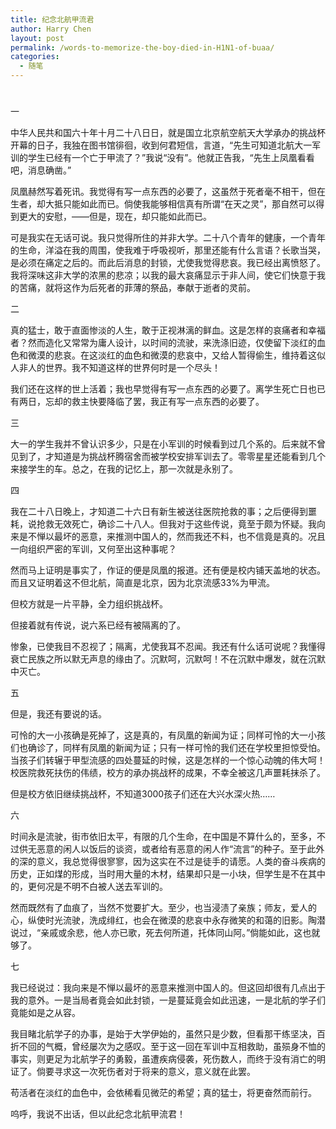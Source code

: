 ```yaml
---
title: 纪念北航甲流君
author: Harry Chen
layout: post
permalink: /words-to-memorize-the-boy-died-in-H1N1-of-buaa/
categories:
  - 随笔
---
```

# 

一

中华人民共和国六十年十月二十八日日，就是国立北京航空航天大学承办的挑战杯开幕的日子，我独在图书馆徘徊，收到何君短信，言道，“先生可知道北航大一军训的学生已经有一个亡于甲流了？”我说“没有”。他就正告我，“先生上凤凰看看吧，消息确凿。”

凤凰赫然写着死讯。我觉得有写一点东西的必要了，这虽然于死者毫不相干，但在生者，却大抵只能如此而已。倘使我能够相信真有所谓“在天之灵”，那自然可以得到更大的安慰，——但是，现在，却只能如此而已。

可是我实在无话可说。我只觉得所住的并非大学。二十八个青年的健康，一个青年的生命，洋溢在我的周围，使我难于呼吸视听，那里还能有什么言语？长歌当哭，是必须在痛定之后的。而此后消息的封锁，尤使我觉得悲哀。我已经出离愤怒了。我将深味这非大学的浓黑的悲凉；以我的最大哀痛显示于非人间，使它们快意于我的苦痛，就将这作为后死者的菲薄的祭品，奉献于逝者的灵前。

二

真的猛士，敢于直面惨淡的人生，敢于正视淋漓的鲜血。这是怎样的哀痛者和幸福者？然而造化又常常为庸人设计，以时间的流驶，来洗涤旧迹，仅使留下淡红的血色和微漠的悲哀。在这淡红的血色和微漠的悲哀中，又给人暂得偷生，维持着这似人非人的世界。我不知道这样的世界何时是一个尽头！

我们还在这样的世上活着；我也早觉得有写一点东西的必要了。离学生死亡日也已有两日，忘却的救主快要降临了罢，我正有写一点东西的必要了。

三

大一的学生我并不曾认识多少，只是在小军训的时候看到过几个系的。后来就不曾见到了，才知道是为挑战杯腾宿舍而被学校安排军训去了。零零星星还能看到几个来接学生的车。总之，在我的记忆上，那一次就是永别了。

四

我在二十八日晚上，才知道二十六日有新生被送往医院抢救的事；之后便得到噩耗，说抢救无效死亡，确诊二十八人。但我对于这些传说，竟至于颇为怀疑。我向来是不惮以最坏的恶意，来推测中国人的，然而我还不料，也不信竟是真的。况且一向组织严密的军训，又何至出这种事呢？

然而马上证明是事实了，作证的便是凤凰的报道。还有便是校内铺天盖地的状态。而且又证明着这不但北航，简直是北京，因为北京流感33%为甲流。

但校方就是一片平静，全力组织挑战杯。

但接着就有传说，说六系已经有被隔离的了。

惨象，已使我目不忍视了；隔离，尤使我耳不忍闻。我还有什么话可说呢？我懂得衰亡民族之所以默无声息的缘由了。沉默呵，沉默呵！不在沉默中爆发，就在沉默中灭亡。

五

但是，我还有要说的话。

可怜的大一小孩确是死掉了，这是真的，有凤凰的新闻为证；同样可怜的大一小孩们也确诊了，同样有凤凰的新闻为证；只有一样可怜的我们还在学校里担惊受怕。当孩子们转辗于甲型流感的四处蔓延的时候，这是怎样的一个惊心动魄的伟大呵！校医院救死扶伤的伟绩，校方的承办挑战杯的成果，不幸全被这几声噩耗抹杀了。

但是校方依旧继续挑战杯，不知道3000孩子们还在大兴水深火热……

六

时间永是流驶，街市依旧太平，有限的几个生命，在中国是不算什么的，至多，不过供无恶意的闲人以饭后的谈资，或者给有恶意的闲人作“流言”的种子。至于此外的深的意义，我总觉得很寥寥，因为这实在不过是徒手的请愿。人类的奋斗疾病的历史，正如煤的形成，当时用大量的木材，结果却只是一小块，但学生是不在其中的，更何况是不明不白被人送去军训的。

然而既然有了血痕了，当然不觉要扩大。至少，也当浸渍了亲族；师友，爱人的心，纵使时光流驶，洗成绯红，也会在微漠的悲哀中永存微笑的和蔼的旧影。陶潜说过，“亲戚或余悲，他人亦已歌，死去何所道，托体同山阿。”倘能如此，这也就够了。

七

我已经说过：我向来是不惮以最坏的恶意来推测中国人的。但这回却很有几点出于我的意外。一是当局者竟会如此封锁，一是蔓延竟会如此迅速，一是北航的学子们竟能如是之从容。

我目睹北航学子的办事，是始于大学伊始的，虽然只是少数，但看那干练坚决，百折不回的气概，曾经屡次为之感叹。至于这一回在军训中互相救助，虽殒身不恤的事实，则更足为北航学子的勇毅，虽遭疾病侵袭，死伤数人，而终于没有消亡的明证了。倘要寻求这一次死伤者对于将来的意义，意义就在此罢。

苟活者在淡红的血色中，会依稀看见微茫的希望；真的猛士，将更奋然而前行。

呜呼，我说不出话，但以此纪念北航甲流君！